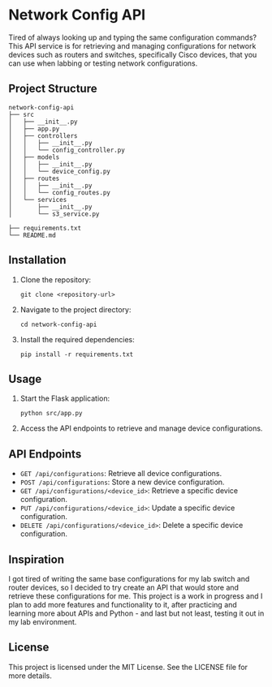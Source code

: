 # Network Config API

Tired of always looking up and typing the same configuration commands? This API service is for retrieving and managing configurations for network devices such as routers and switches, specifically Cisco devices, that you can use when labbing or testing network configurations.

## Project Structure

```
network-config-api
├── src
│   ├── __init__.py
│   ├── app.py
│   ├── controllers
│   │   ├── __init__.py
│   │   └── config_controller.py
│   ├── models
│   │   ├── __init__.py
│   │   └── device_config.py
│   ├── routes
│   │   ├── __init__.py
│   │   └── config_routes.py
│   └── services
│       ├── __init__.py
│       └── s3_service.py

├── requirements.txt
└── README.md
```

## Installation

1. Clone the repository:
   ```
   git clone <repository-url>
   ```
2. Navigate to the project directory:
   ```
   cd network-config-api
   ```
3. Install the required dependencies:
   ```
   pip install -r requirements.txt
   ```

## Usage

1. Start the Flask application:
   ```
   python src/app.py
   ```
2. Access the API endpoints to retrieve and manage device configurations.

## API Endpoints

- `GET /api/configurations`: Retrieve all device configurations.
- `POST /api/configurations`: Store a new device configuration.
- `GET /api/configurations/<device_id>`: Retrieve a specific device configuration.
- `PUT /api/configurations/<device_id>`: Update a specific device configuration.
- `DELETE /api/configurations/<device_id>`: Delete a specific device configuration.


## Inspiration
I got tired of writing the same base configurations for my lab switch and router devices, so I decided to try create an API that would store and retrieve these configurations for me. This project is a work in progress and I plan to add more features and functionality to it, after practicing and learning more about APIs and Python - and last but not least, testing it out in my lab environment.

## License

This project is licensed under the MIT License. See the LICENSE file for more details.